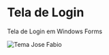 # Tela de Login
Tela de Login em Windows Forms

![Tema Jose Fabio](https://github.com/josefabiodev/teladelogin/blob/main/telalogin?raw=true)
